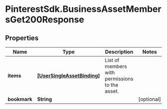 # PinterestSdk.BusinessAssetMembersGet200Response

## Properties

Name | Type | Description | Notes
------------ | ------------- | ------------- | -------------
**items** | [**[UserSingleAssetBinding]**](UserSingleAssetBinding.md) | List of members with permissions to the asset. | 
**bookmark** | **String** |  | [optional] 


